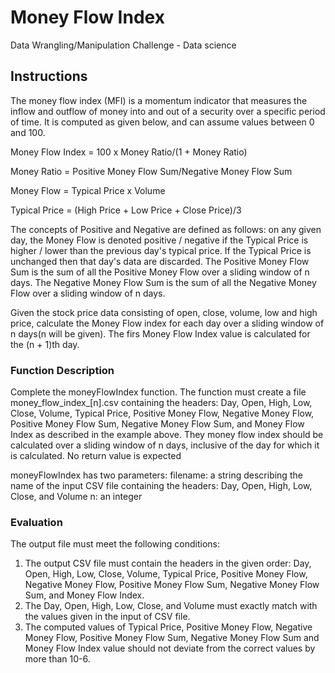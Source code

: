 # Money Flow Index
Data Wrangling/Manipulation Challenge - Data science

## Instructions

The money flow index (MFI) is a momentum indicator that measures the inflow and outflow of money into and out of a security over a specific period of time. It is computed as given below, and can assume values between 0 and 100.

Money Flow Index = 100 x Money Ratio/(1 + Money Ratio)

Money Ratio = Positive Money Flow Sum/Negative Money Flow Sum

Money Flow = Typical Price x Volume

Typical Price = (High Price + Low Price + Close Price)/3

The concepts of Positive and Negative are defined as follows: on any given day, the Money Flow is denoted positive / negative if the Typical Price is higher / lower than the previous day's typical price. If the Typical Price is unchanged then that day's data are discarded. The Positive Money Flow Sum is the sum of all the Positive Money Flow over a sliding window of n days. The Negative Money Flow Sum is the sum of all the Negative Money Flow over a sliding window of n days.

Given the stock price data consisting of open, close, volume, low and high price, calculate the Money Flow index for each day over a sliding window of n days(n will be given). The firs Money Flow Index value is calculated for the (n + 1)th day.

### Function Description
Complete the moneyFlowIndex function. The function must create a file money_flow_index_[n].csv containing the headers: Day, Open, High, Low, Close, Volume, Typical Price, Positive Money Flow, Negative Money Flow, Positive Money Flow Sum, Negative Money Flow Sum, and Money Flow Index as described in the example above. They money flow index should be calculated over a sliding window of n days, inclusive of the day for which it is calculated. No return value is expected

moneyFlowIndex has two parameters:
filename: a string describing the name of the input CSV file containing the headers: Day, Open, High, Low, Close, and Volume n: an integer

### Evaluation
The output file must meet the following conditions:
1. The output CSV file must contain the headers in the given order: Day, Open, High, Low, Close, Volume, Typical Price, Positive Money Flow, Negative Money Flow, Positive Money Flow Sum, Negative Money Flow Sum, and Money Flow Index.
2. The Day, Open, High, Low, Close, and Volume must exactly match with the values given in the input of CSV file.
3. The computed values of Typical Price, Positive Money Flow, Negative Money Flow, Positive Money Flow Sum, Negative Money Flow Sum and Money Flow Index value should not deviate from the correct values by more than 10-6.

